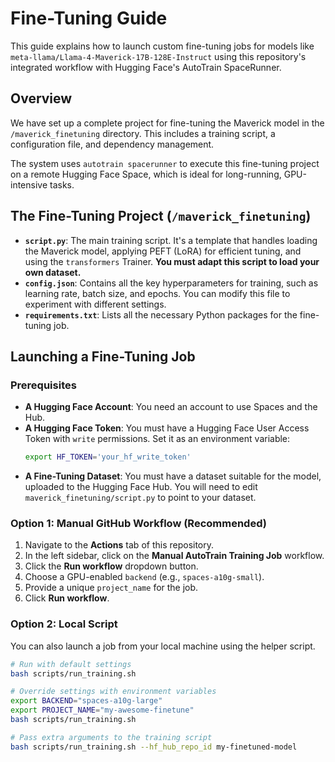 # Fine-Tuning Guide

This guide explains how to launch custom fine-tuning jobs for models like `meta-llama/Llama-4-Maverick-17B-128E-Instruct` using this repository's integrated workflow with Hugging Face's AutoTrain SpaceRunner.

## Overview

We have set up a complete project for fine-tuning the Maverick model in the `/maverick_finetuning` directory. This includes a training script, a configuration file, and dependency management.

The system uses `autotrain spacerunner` to execute this fine-tuning project on a remote Hugging Face Space, which is ideal for long-running, GPU-intensive tasks.

## The Fine-Tuning Project (`/maverick_finetuning`)

-   **`script.py`**: The main training script. It's a template that handles loading the Maverick model, applying PEFT (LoRA) for efficient tuning, and using the `transformers` Trainer. **You must adapt this script to load your own dataset.**
-   **`config.json`**: Contains all the key hyperparameters for training, such as learning rate, batch size, and epochs. You can modify this file to experiment with different settings.
-   **`requirements.txt`**: Lists all the necessary Python packages for the fine-tuning job.

## Launching a Fine-Tuning Job

### Prerequisites

-   **A Hugging Face Account**: You need an account to use Spaces and the Hub.
-   **A Hugging Face Token**: You must have a Hugging Face User Access Token with `write` permissions. Set it as an environment variable:
    ```bash
    export HF_TOKEN='your_hf_write_token'
    ```
-   **A Fine-Tuning Dataset**: You must have a dataset suitable for the model, uploaded to the Hugging Face Hub. You will need to edit `maverick_finetuning/script.py` to point to your dataset.

### Option 1: Manual GitHub Workflow (Recommended)

1.  Navigate to the **Actions** tab of this repository.
2.  In the left sidebar, click on the **Manual AutoTrain Training Job** workflow.
3.  Click the **Run workflow** dropdown button.
4.  Choose a GPU-enabled `backend` (e.g., `spaces-a10g-small`).
5.  Provide a unique `project_name` for the job.
6.  Click **Run workflow**.

### Option 2: Local Script

You can also launch a job from your local machine using the helper script.

```bash
# Run with default settings
bash scripts/run_training.sh

# Override settings with environment variables
export BACKEND="spaces-a10g-large"
export PROJECT_NAME="my-awesome-finetune"
bash scripts/run_training.sh

# Pass extra arguments to the training script
bash scripts/run_training.sh --hf_hub_repo_id my-finetuned-model
```
